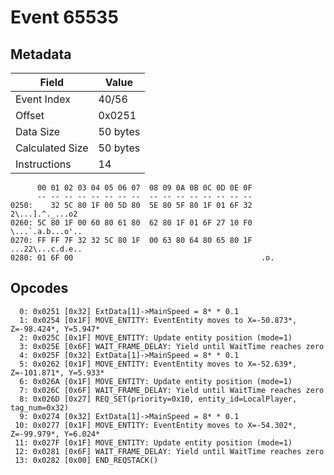 # Event 65535

## Metadata

| Field           | Value    |
|-----------------|----------|
| Event Index     | 40/56    |
| Offset          | 0x0251   |
| Data Size       | 50 bytes |
| Calculated Size | 50 bytes |
| Instructions    | 14       |

```
      00 01 02 03 04 05 06 07  08 09 0A 0B 0C 0D 0E 0F
      -- -- -- -- -- -- -- --  -- -- -- -- -- -- -- --
0250:    32 5C 80 1F 00 5D 80  5E 80 5F 80 1F 01 6F 32   2\...].^._...o2
0260: 5C 80 1F 00 60 80 61 80  62 80 1F 01 6F 27 10 F0  \...`.a.b...o'..
0270: FF FF 7F 32 32 5C 80 1F  00 63 80 64 80 65 80 1F  ...22\...c.d.e..
0280: 01 6F 00                                          .o.             
```

## Opcodes

```
  0: 0x0251 [0x32] ExtData[1]->MainSpeed = 8* * 0.1
  1: 0x0254 [0x1F] MOVE_ENTITY: EventEntity moves to X=-50.873*, Z=-98.424*, Y=5.947*
  2: 0x025C [0x1F] MOVE_ENTITY: Update entity position (mode=1)
  3: 0x025E [0x6F] WAIT_FRAME_DELAY: Yield until WaitTime reaches zero
  4: 0x025F [0x32] ExtData[1]->MainSpeed = 8* * 0.1
  5: 0x0262 [0x1F] MOVE_ENTITY: EventEntity moves to X=-52.639*, Z=-101.871*, Y=5.933*
  6: 0x026A [0x1F] MOVE_ENTITY: Update entity position (mode=1)
  7: 0x026C [0x6F] WAIT_FRAME_DELAY: Yield until WaitTime reaches zero
  8: 0x026D [0x27] REQ_SET(priority=0x10, entity_id=LocalPlayer, tag_num=0x32)
  9: 0x0274 [0x32] ExtData[1]->MainSpeed = 8* * 0.1
 10: 0x0277 [0x1F] MOVE_ENTITY: EventEntity moves to X=-54.302*, Z=-99.979*, Y=6.024*
 11: 0x027F [0x1F] MOVE_ENTITY: Update entity position (mode=1)
 12: 0x0281 [0x6F] WAIT_FRAME_DELAY: Yield until WaitTime reaches zero
 13: 0x0282 [0x00] END_REQSTACK()
```
